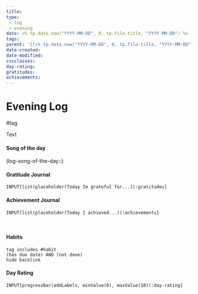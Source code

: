 ```yaml
---
title: 
type: 
 - log
 - evening
date: <% tp.date.now("YYYY-MM-DD", 0, tp.file.title, "YYYY-MM-DD") %>
tags:
parent: '[[<% tp.date.now("YYYY-MM-DD", 0, tp.file.title, "YYYY-MM-DD") %>]]'
date-created: 
date-modified: 
cssclasses: 
day-rating: 
gratitudes:
achievements:
---
```


# Evening Log

#tag

Text

#### Song of the day

(log-song-of-the-day::)

#### Gratitude Journal

```meta-bind
INPUT[list(placeholder(Today Im grateful for...)):gratitudes]
```

#### Achievement Journal

```meta-bind
INPUT[list(placeholder(Today I achieved...)):achievements]
```

<br>

#### Habits
```tasks
tag includes #habit  
(has due date) AND (not done) 
hide backlink
```

#### Day Rating
```meta-bind
INPUT[progressBar(addLabels, minValue(0), maxValue(10)):day-rating]
```
